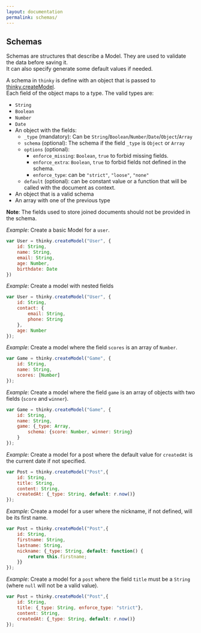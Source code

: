 ```yaml
---
layout: documentation
permalink: schemas/
---
```


## Schemas

Schemas are structures that describe a Model. They are used to validate the
data before saving it.   
It can also specify generate some default values if needed.

A schema in `thinky` is define with an object that is passed to [thinky.createModel](/documentation/api/thinky/#createmodel).   
Each field of the object maps to a type. The valid types are:

- `String`
- `Boolean`
- `Number`
- `Date`
- An object with the fields:
    - `_type` (mandatory): Can be `String`/`Boolean`/`Number`/`Date`/`Object`/`Array`
    - `schema` (optional): The schema if the field `_type` is `Object` or `Array`
    - `options` (optional):
        - `enforce_missing`: `Boolean`, `true` to forbid missing fields.
        - `enforce_extra`: `Boolean`, `true` to forbid fields not defined in the schema.
        - `enforce_type`: can be `"strict"`, `"loose"`, `"none"`
    - `default` (optional): can be constant value or a function that will be called with
    the document as context.
- An object that is a valid schema
- An array with one of the previous type

__Note__: The fields used to store joined documents should not be provided in the schema.



_Example_: Create a basic Model for a `user`.

```js
var User = thinky.createModel("User", {
    id: String,
    name: String,
    email: String,
    age: Number,
    birthdate: Date
})
```

_Example_: Create a model with nested fields

```js
var User = thinky.createModel("User", {
    id: String,
    contact: {
        email: String,
        phone: String
    },
    age: Number
});
```

_Example_: Create a model where the field `scores` is an array of `Number`.

```js
var Game = thinky.createModel("Game", {
    id: String,
    name: String,
    scores: [Number]
});
```

_Example_: Create a model where the field `game` is an array of objects with two fields (`score` and `winner`).

```js
var Game = thinky.createModel("Game", {
    id: String,
    name: String,
    game: {_type: Array,
        schema: {score: Number, winner: String}
    }
});
```




_Example_: Create a model for a post where the default value for `createdAt` is the
current date if not specified.

```js
var Post = thinky.createModel("Post",{
    id: String,
    title: String,
    content: String,
    createdAt: {_type: String, default: r.now()}
});
```

_Example_: Create a model for a user where the nickname, if not defined, will be its first
name.

```js
var Post = thinky.createModel("Post",{
    id: String,
    firstname: String,
    lastname: String,
    nickname: {_type: String, default: function() {
        return this.firstname;
    }}
});
```

_Example_: Create a model for a `post` where the field `title` must be a `String`
(where `null` will not be a valid value).

```js
var Post = thinky.createModel("Post",{
    id: String,
    title: {_type: String, enforce_type: "strict"},
    content: String,
    createdAt: {_type: String, default: r.now()}
});
```


